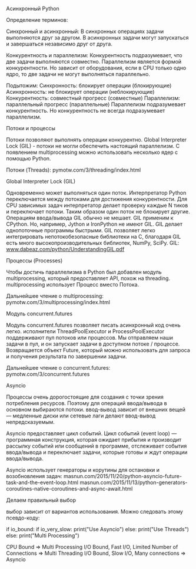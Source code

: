 Асинхронный Python

Определение терминов:

Синхронный и асинхронный:
В синхронных операциях задачи выполняются друг за другом. В асинхронных задачи могут запускаться и завершаться независимо друг от друга. 

Конкурентность и параллелизм:
Конкурентность подразумевает, что две задачи выполняются совместно. 
Параллелизм является формой конкурентности. Но зависит от оборудования, если в CPU только одно ядро, то две задачи не могут выполняться параллельно. 

Подытожим:
Синхронность: блокирует операции (блокирующие)
Асинхронность: не блокирует операции (неблокирующие)
Конкурентность: совместный прогресс (совместные)
Параллелизм: параллельный прогресс (параллельные)
Параллелизм подразумевает конкурентность. Но конкурентность не всегда подразумевает параллелизм.

Потоки и процессы

Потоки позволяют выполнять операции конкурентно. Global Interpreter Lock (GIL) - потоки не могли обеспечить настоящий параллелизм. С появлением multiprocessing можно использовать несколько ядер с помощью Python.

Потоки (Threads):
pymotw.com/3/threading/index.html

Global Interpreter Lock (GIL)

Одновременно может выполняться один поток.
Интерпретатор Python переключается между потоками для достижения конкурентности. Для CPU зависимых задач интерпретатор делает проверку каждые N тиков и переключает потоки. Таким образом один поток не блокирует другие. Операциям ввода/вывода GIL обычно не мешает.
GIL применим к CPython. Но, например, Jython и IronPython не имеют GIL.
GIL делает однопоточные программы быстрыми.
GIL позволяет легко интегрировать непотокобезопасные библиотеки на C, благодаря GIL есть много высокопроизводительных библиотек, NumPy, SciPy.
GIL:
www.dabeaz.com/python/UnderstandingGIL.pdf

Процессы (Processes)

Чтобы достичь параллелизма в Python был добавлен модуль multiprocessing, который предоставляет API, похож на threading. multiprocessing использует Процесс вместо Потока.

Дальнейшее чтение о multiprocessing:
pymotw.com/3/multiprocessing/index.html

Модуль concurrent.futures

Модуль concurrent.futures позволяет писать асинхронный код очень легко. исполнители ThreadPoolExecutor и ProcessPoolExecutor поддерживают пул потоков или процессов. Мы отправляем наши задачи в пул, и он запускает задачи в доступном потоке / процессе. Возвращается объект Future, который можно использовать для запроса и получения результата по завершении задачи.

Дальнейшее чтение о concurrent.futures:
pymotw.com/3/concurrent.futures

Asyncio 

Процессы очень дорогостоящие для создания с точки зрения потребления ресурсов. Поэтому для операций ввода/вывода в основном выбираются потоки. 
ввод-вывод зависит от внешних вещей — медленные диски или сетевые лаги делают ввод-вывод непредсказуемым.

Asyncio предоставляет цикл событий. Цикл событий (event loop) — программная конструкция, которая ожидает прибытия и производит рассылку событий или сообщений в программе, отслеживает события ввода/вывода и переключает задачи, которые готовы и ждут операции ввода/вывода.

Asyncio использует генераторы и корутины для остановки и возобновления задач:
masnun.com/2015/11/20/python-asyncio-future-task-and-the-event-loop.html
masnun.com/2015/11/13/python-generators-coroutines-native-coroutines-and-async-await.html

Делаем правильный выбор

выбор зависит от вариантов использования. Можно следовать этому псевдо-коду:

if io_bound:
    if io_very_slow:
        print("Use Asyncio")
    else:
       print("Use Threads")
else:
    print("Multi Processing")

CPU Bound => Multi Processing
I/O Bound, Fast I/O, Limited Number of Connections => Multi Threading
I/O Bound, Slow I/O, Many connections => Asyncio
